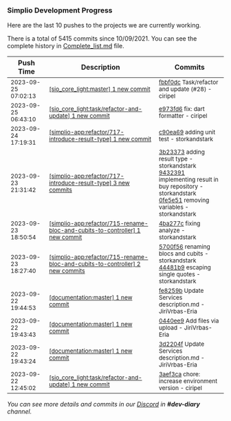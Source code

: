 
### Simplio Development Progress

Here are the last 10 pushes to the projects we are currently working.

There is a total of 5415 commits since 10/09/2021. You can see the complete history in
 [Complete_list.md](Complete_list.md) file.

| Push Time | Description | Commits |
| --- | --- | --- |
| <sub>2023-09-25 07:02:13</sub> | <sub>[[sio_core_light:master] 1 new commit](https://github.com/SimplioOfficial/sio_core_light/commit/fbbf0dc147a3024e28c1f4a83d6724bb3092da24)</sub> | <sub>[fbbf0dc](https://github.com/SimplioOfficial/sio_core_light/commit/fbbf0dc147a3024e28c1f4a83d6724bb3092da24) Task/refactor and update (#28) - ciripel</sub> |
| <sub>2023-09-25 06:43:10</sub> | <sub>[[sio_core_light:task/refactor-and-update] 1 new commit](https://github.com/SimplioOfficial/sio_core_light/commit/e973fd61ddf327f339902ea7af858371f2151028)</sub> | <sub>[e973fd6](https://github.com/SimplioOfficial/sio_core_light/commit/e973fd61ddf327f339902ea7af858371f2151028) fix: dart formatter - ciripel</sub> |
| <sub>2023-09-24 17:19:31</sub> | <sub>[[simplio-app:refactor/717-introduce-result-type] 1 new commit](https://github.com/SimplioOfficial/simplio-app/commit/c90ea6917906bfbb6021dfc70a12c3ebf7e17f15)</sub> | <sub>[c90ea69](https://github.com/SimplioOfficial/simplio-app/commit/c90ea6917906bfbb6021dfc70a12c3ebf7e17f15) adding unit test - storkandstark</sub> |
| <sub>2023-09-23 21:31:42</sub> | <sub>[[simplio-app:refactor/717-introduce-result-type] 3 new commits](https://github.com/SimplioOfficial/simplio-app/compare/3b23373a9f40^...0fe5e51b9846)</sub> | <sub>[3b23373](https://github.com/SimplioOfficial/simplio-app/commit/3b23373a9f40f51c4b2d7465a6e978044ec0697f) adding result type - storkandstark<br>[9432391](https://github.com/SimplioOfficial/simplio-app/commit/94323918eea68ddf7cb0dbaf3497a0d027f7ac38) implementing result in buy repository - storkandstark<br>[0fe5e51](https://github.com/SimplioOfficial/simplio-app/commit/0fe5e51b98465ca38c20b2fc220d3b9e718894a4) removing variables - storkandstark</sub> |
| <sub>2023-09-23 18:50:54</sub> | <sub>[[simplio-app:refactor/715-rename-bloc-and-cubits-to-controller] 1 new commit](https://github.com/SimplioOfficial/simplio-app/commit/4ba277cda71c396a06743e01422ebe2bb6770353)</sub> | <sub>[4ba277c](https://github.com/SimplioOfficial/simplio-app/commit/4ba277cda71c396a06743e01422ebe2bb6770353) fixing analyze - storkandstark</sub> |
| <sub>2023-09-23 18:27:40</sub> | <sub>[[simplio-app:refactor/715-rename-bloc-and-cubits-to-controller] 2 new commits](https://github.com/SimplioOfficial/simplio-app/compare/5700f561bf09^...44481b91927d)</sub> | <sub>[5700f56](https://github.com/SimplioOfficial/simplio-app/commit/5700f561bf09cbe704a17e38fecfe05fcad313d5) renaming blocs and cubits - storkandstark<br>[44481b9](https://github.com/SimplioOfficial/simplio-app/commit/44481b91927de3a1f09d64ce6bccc60c1f778752) escaping single quotes - storkandstark</sub> |
| <sub>2023-09-22 19:44:53</sub> | <sub>[[documentation:master] 1 new commit](https://github.com/SimplioOfficial/documentation/commit/fe8259b2765c7f2d00df2a5203cebf8d84a6230d)</sub> | <sub>[fe8259b](https://github.com/SimplioOfficial/documentation/commit/fe8259b2765c7f2d00df2a5203cebf8d84a6230d) Update Services description.md - JiriVrbas-Eria</sub> |
| <sub>2023-09-22 19:43:43</sub> | <sub>[[documentation:master] 1 new commit](https://github.com/SimplioOfficial/documentation/commit/0440ee90d01da582b8a9b6952a78e7b2bb212600)</sub> | <sub>[0440ee9](https://github.com/SimplioOfficial/documentation/commit/0440ee90d01da582b8a9b6952a78e7b2bb212600) Add files via upload - JiriVrbas-Eria</sub> |
| <sub>2023-09-22 19:43:24</sub> | <sub>[[documentation:master] 1 new commit](https://github.com/SimplioOfficial/documentation/commit/3d2204f90c5e0fd74234e3c4ede90cee73ca2cab)</sub> | <sub>[3d2204f](https://github.com/SimplioOfficial/documentation/commit/3d2204f90c5e0fd74234e3c4ede90cee73ca2cab) Update Services description.md - JiriVrbas-Eria</sub> |
| <sub>2023-09-22 12:45:02</sub> | <sub>[[sio_core_light:task/refactor-and-update] 1 new commit](https://github.com/SimplioOfficial/sio_core_light/commit/3aef3ca8fba5c79c751d68b984a453291ea0f667)</sub> | <sub>[3aef3ca](https://github.com/SimplioOfficial/sio_core_light/commit/3aef3ca8fba5c79c751d68b984a453291ea0f667) chore: increase environment version - ciripel</sub> |

_You can see more details and commits in our [Discord](https://discord.gg/aKhjuwZmdP) in **#dev-diary** channel._
